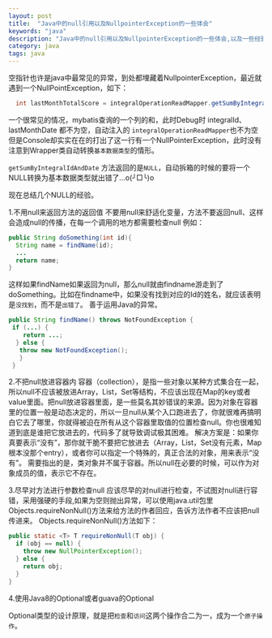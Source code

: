 ```yaml
---
layout: post
title:  "Java中的null引用以及NullpointerException的一些体会"
keywords: "java"
description: "Java中的null引用以及NullpointerException的一些体会,以及一些经验"
category: java
tags: java
---
```


空指针也许是java中最常见的异常，到处都埋藏着NullpointerException，最近就遇到一个NullPointException，如下：

```java
  int lastMonthTotalScore = integralOperationReadMapper.getSumByIntegralIdAndDate(integralId, lastMonthDate);
```

一个很常见的情况，mybatis查询的一个列的和，此时Debug时 integralId、lastMonthDate 都不为空，自动注入的 `integralOperationReadMapper`也不为空
但是Console却实实在在的打出了这一行有一个NullPointerException，此时没有注意到Wrapper类自动转换`基本数据类型`的情形。

`getSumByIntegralIdAndDate` 方法返回的是`NULL`，自动拆箱的时候的要将一个NULL转换为基本数据类型就出错了...o(╯□╰)o

现在总结几个NULL的经验。

1.不用null来返回方法的返回值
  不要用null来舒适化变量，方法不要返回null、这样会造成null的传播，在每一个调用的地方都需要检查null
  例如：

  ```java
  public String doSomething(int id){
    String name = findName(id);
    ...
    return name;
  }
  ```

  这样如果findName如果返回为null，那么null就由findname游走到了doSomething。比如在findname中，如果没有找到对应的Id的姓名，就应该表明是`没找到`，而不是`出错了`。
  善于运用Java的异常。

  ```java
  public String findName() throws NotFoundException {
   if (...) {
      return ...;
    } else {
     throw new NotFoundException();
     }
   }
  ```



2.不把null放进容器内
  容器（collection），是指一些对象以某种方式集合在一起，所以null不应该被放进Array，List，Set等结构，不应该出现在Map的key或者value里面。把null放进容器里面，是一些莫名其妙错误的来源。因为对象在容器里的位置一般是动态决定的，所以一旦null从某个入口跑进去了，你就很难再搞明白它去了哪里，你就得被迫在所有从这个容器里取值的位置检查null。你也很难知道到底是谁把它放进去的，代码多了就导致调试极其困难。
解决方案是：如果你真要表示“没有”，那你就干脆不要把它放进去（Array，List，Set没有元素，Map根本没那个entry），或者你可以指定一个特殊的，真正合法的对象，用来表示“没有”。
需要指出的是，类对象并不属于容器。所以null在必要的时候，可以作为对象成员的值，表示它不存在。

3.尽早对方法进行参数检查null
 应该尽早的对null进行检查，不试图对null进行容错，采用强硬的手段,如果为空则抛出异常，可以使用java.util包里Objects.requireNonNull()方法来给方法的作者回应，告诉方法作者不应该把null传进来。
 Objects.requireNonNull()方法如下：

 ```java
 public static <T> T requireNonNull(T obj) {
   if (obj == null) {
     throw new NullPointerException();
   } else {
     return obj;
   }
 }
 ```

4.使用Java8的Optional或者guava的Optional

Optional类型的设计原理，就是把`检查`和`访问`这两个操作合二为一，成为一个`原子操作`。
